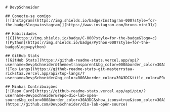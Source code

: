 	# DevpSchneider
	
	## Conecte-se comigo
	[![Instagram](https://img.shields.io/badge/Instagram-000?style=for-the-badge&logo=instagram)](https://www.instagram.com/bruno.vini31/)
	
	## Habilidades
	![C](https://img.shields.io/badge/C-000?style=for-the-badge&logo=c)
	![Python](https://img.shields.io/badge/Python-000?style=for-the-badge&logo=python)
	
	## GitHub Stats
	![GitHub Stats](https://github-readme-stats.vercel.app/api?username=DevpSchneider&theme=transparent&bg_color=000&border_color=30A3DC&show_icons=true&icon_color=30A3DC&title_color=E94D5F&text_color=FFF)
	![Top Langs](https://github-readme-stats-git-masterrstaa-rickstaa.vercel.app/api/top-langs/?username=DevpSchneider&bg_color=000&border_color=30A3DC&title_color=E94D5F&text_color=FFF)
	
	## Minhas Contribuições
	[![Repo Card](https://github-readme-stats.vercel.app/api/pin/?username=DevpSchneider&repo=dio-lab-open-source&bg_color=000&border_color=30A3DC&show_icons=true&icon_color=30A3DC&title_color=E94D5F&text_color=FFF)](https://github.com/DevpSchneider/dio-lab-open-source)
